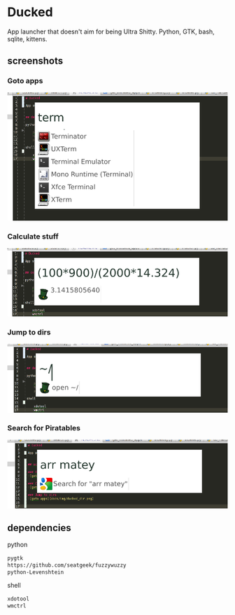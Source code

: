 # Ducked

App launcher that doesn't aim for being Ultra Shitty. Python, GTK, bash, sqlite, kittens.


## screenshots

### Goto apps
![goto apps](docs/img/ducked_term.png)

### Calculate stuff
![goto apps](docs/img/ducked_calc.png)

### Jump to dirs
![goto apps](docs/img/ducked_dir.png)

### Search for Piratables
![goto apps](docs/img/ducked_search.png)


## dependencies

python

    pygtk
    https://github.com/seatgeek/fuzzywuzzy
    python-Levenshtein

shell

    xdotool
    wmctrl